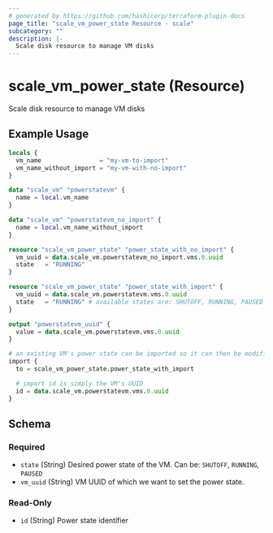 ```yaml
---
# generated by https://github.com/hashicorp/terraform-plugin-docs
page_title: "scale_vm_power_state Resource - scale"
subcategory: ""
description: |-
  Scale disk resource to manage VM disks
---
```


# scale_vm_power_state (Resource)

Scale disk resource to manage VM disks

## Example Usage

```terraform
locals {
  vm_name                = "my-vm-to-import"
  vm_name_without_import = "my-vm-with-no-import"
}

data "scale_vm" "powerstatevm" {
  name = local.vm_name
}

data "scale_vm" "powerstatevm_no_import" {
  name = local.vm_name_without_import
}

resource "scale_vm_power_state" "power_state_with_no_import" {
  vm_uuid = data.scale_vm.powerstatevm_no_import.vms.0.uuid
  state   = "RUNNING"
}

resource "scale_vm_power_state" "power_state_with_import" {
  vm_uuid = data.scale_vm.powerstatevm.vms.0.uuid
  state   = "RUNNING" # available states are: SHUTOFF, RUNNING, PAUSED
}

output "powerstatevm_uuid" {
  value = data.scale_vm.powerstatevm.vms.0.uuid
}

# an existing VM's power state can be imported so it can then be modified
import {
  to = scale_vm_power_state.power_state_with_import

  # import id is simply the VM's UUID
  id = data.scale_vm.powerstatevm.vms.0.uuid
}
```

<!-- schema generated by tfplugindocs -->
## Schema

### Required

- `state` (String) Desired power state of the VM. Can be: `SHUTOFF`, `RUNNING`, `PAUSED`
- `vm_uuid` (String) VM UUID of which we want to set the power state.

### Read-Only

- `id` (String) Power state identifier
